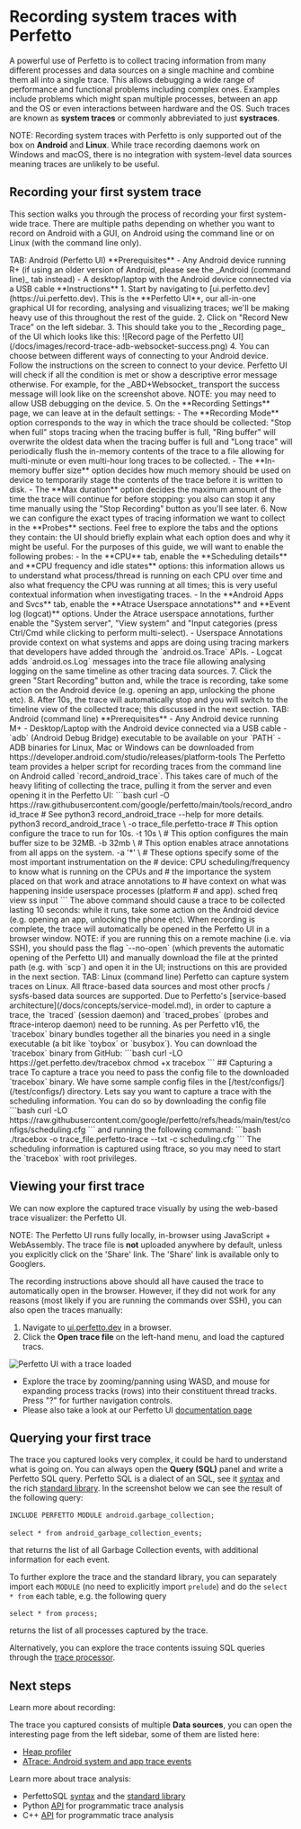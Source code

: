 # Recording system traces with Perfetto

A powerful use of Perfetto is to collect tracing information from many different
processes and data sources on a single machine and combine them all into a
single trace. This allows debugging a wide range of performance and functional
problems including complex ones. Examples include problems which might span
multiple processes, between an app and the OS or even interactions between
hardware and the OS. Such traces are known as **system traces** or commonly
abbreviated to just **systraces**.

NOTE: Recording system traces with Perfetto is only supported out of the box on
**Android** and **Linux**. While trace recording daemons work on Windows and
macOS, there is no integration with system-level data sources meaning traces are
unlikely to be useful.

## Recording your first system trace

This section walks you through the process of recording your first system-wide
trace. There are multiple paths depending on whether you want to record on
Android with a GUI, on Android using the command line or on Linux (with the
command line only).

<?tabs>

TAB: Android (Perfetto UI)

**Prerequisites**

- Any Android device running R+ (if using an older version of Android, please
  see the _Android (command line)_ tab instead)
- A desktop/laptop with the Android device connected via a USB cable

**Instructions**

1. Start by navigating to [ui.perfetto.dev](https://ui.perfetto.dev). This is
   the **Perfetto UI**, our all-in-one graphical UI for recording, analysing and
   visualizing traces; we'll be making heavy use of this throughout the rest of
   the guide.
2. Click on "Record New Trace" on the left sidebar.
3. This should take you to the _Recording page_ of the UI which looks like this:
   ![Record page of the Perfetto UI](/docs/images/record-trace-adb-websocket-success.png)
4. You can choose between different ways of connecting to your Android device.
    Follow the instructions on the screen to connect to your device. Perfetto UI
    will check if all the condition is met or show a descriptive error message
    otherwise. For example, for the _ABD+Websocket_ transport the success
    message will look like on the screenshot above.

   NOTE: you may need to allow USB debugging on the device.

5. On the **Recording Settings** page, we can leave at in the default settings:

   - The **Recording Mode** option corresponds to the way in which the trace
     should be collected: "Stop when full" stops tracing when the tracing buffer
     is full, "Ring buffer" will overwrite the oldest data when the tracing
     buffer is full and "Long trace" will periodically flush the in-memory
     contents of the trace to a file allowing for multi-minute or even
     multi-hour long traces to be collected.
   - The **In-memory buffer size** option decides how much memory should be used
     on device to temporarily stage the contents of the trace before it is
     written to disk.
   - The **Max duration** option decides the maximum amount of the time the
     trace will continue for before stopping: you also can stop it any time
     manually using the "Stop Recording" button as you'll see later.

6. Now we can configure the exact types of tracing information we want to
   collect in the **Probes** sections. Feel free to explore the tabs and the
   options they contain: the UI should briefly explain what each option does and
   why it might be useful. For the purposes of this guide, we will want to
   enable the following probes:

   - In the **CPU** tab, enable the **Scheduling details** and **CPU frequency
     and idle states** options: this information allows us to understand what
     process/thread is running on each CPU over time and also what frequency the
     CPU was running at all times; this is very useful contextual information
     when investigating traces.
   - In the **Android Apps and Svcs** tab, enable the **Atrace Userspace
     annotations** and **Event log (logcat)** options. Under the Atrace
     userspace annotations, further enable the "System server", "View system"
     and "Input categories (press Ctrl/Cmd while clicking to perform
     multi-select).

     - Userspace Annotations provide context on what systems and apps are doing
       using tracing markers that developers have added through the
       `android.os.Trace` APIs.
     - Logcat adds `android.os.Log` messages into the trace file allowing
       analysing logging on the same timeline as other tracing data sources.

7. Click the green "Start Recording" button and, while the trace is recording,
   take some action on the Android device (e.g. opening an app, unlocking the
   phone etc).
8. After 10s, the trace will automatically stop and you will switch to the
   timeline view of the collected trace; this discussed in the next section.

TAB: Android (command line)

**Prerequisites**

- Any Android device running M+
- Desktop/Laptop with the Android device connected via a USB cable
- `adb` (Android Debug Bridge) executable to be available on your `PATH`
  - ADB binaries for Linux, Mac or Windows can be downloaded from
    https://developer.android.com/studio/releases/platform-tools

The Perfetto team provides a helper script for recording traces from the command
line on Android called `record_android_trace`. This takes care of much of the
heavy lifiting of collecting the trace, pulling it from the server and even
opening it in the Perfetto UI:

```bash
curl -O https://raw.githubusercontent.com/google/perfetto/main/tools/record_android_trace

# See python3 record_android_trace --help for more details.
python3 record_android_trace \
   -o trace_file.perfetto-trace
   # This option configure the trace to run for 10s.
   -t 10s \
   # This option configures the main buffer size to be 32MB.
   -b 32mb \
   # This option enables atrace annotations from all apps on the system.
   -a '*' \
   # These options specify some of the most important instrumentation on the
   # device: CPU scheduling/frequency to know what is running on the CPUs and
   # the importance the system placed on that work and atrace annotations to
   # have context on what was happening inside userspace processes (platform
   # and app).
   sched freq view ss input
```

The above command should cause a trace to be collected lasting 10 seconds: while
it runs, take some action on the Android device (e.g. opening an app, unlocking
the phone etc). When recording is complete, the trace will automatically be
opened in the Perfetto UI in a browser window.

NOTE: if you are running this on a remote machine (i.e. via SSH), you should
pass the flag `--no-open` (which prevents the automatic opening of the Perfetto
UI) and manually download the file at the printed path (e.g. with `scp`) and
open it in the UI; instructions on this are provided in the next section.

TAB: Linux (command line)

Perfetto can capture system traces on Linux. All ftrace-based data sources and
most other procfs / sysfs-based data sources are supported.

Due to Perfetto's [service-based architecture](/docs/concepts/service-model.md),
in order to capture a trace, the `traced` (session daemon) and `traced_probes`
(probes and ftrace-interop daemon) need to be running. As per Perfetto v16, the
`tracebox` binary bundles together all the binaries you need in a single
executable (a bit like `toybox` or `busybox`).

You can download the `tracebox` binary from GitHub:
```bash
curl -LO https://get.perfetto.dev/tracebox
chmod +x tracebox
```

## Capturing a trace

To capture a trace you need to pass the config file to the downloaded `tracebox`
binary. We have some sample config files in the [/test/configs/](/test/configs/)
directory.
Lets say you want to capture a trace with the scheduling information. You can
do so by downloading the config file
```bash
curl -LO https://raw.githubusercontent.com/google/perfetto/refs/heads/main/test/configs/scheduling.cfg
```
and running the following command:
```bash
./tracebox -o trace_file.perfetto-trace --txt -c scheduling.cfg
```
The scheduling information is captured using ftrace, so you may need to start
the `tracebox` with root privileges.

</tabs?>

## Viewing your first trace

We can now explore the captured trace visually by using the web-based trace
visualizer: the Perfetto UI.

NOTE: The Perfetto UI runs fully locally, in-browser using JavaScript +
WebAssembly. The trace file is **not** uploaded anywhere by default, unless you
explicitly click on the 'Share' link. The 'Share' link is available only to
Googlers.

The recording instructions above should all have caused the trace to
automatically open in the browser. However, if they did not work for any reasons
(most likely if you are running the commands over SSH), you can also open the
traces manually:

1. Navigate to [ui.perfetto.dev](https://ui.perfetto.dev) in a browser.
2. Click the **Open trace file** on the left-hand menu, and load the captured
   tracs.

![Perfetto UI with a trace loaded](/docs/images/system-tracing-trace-view.png)

- Explore the trace by zooming/panning using WASD, and mouse for expanding
  process tracks (rows) into their constituent thread tracks. Press "?" for
  further navigation controls.
- Please also take a look at our Perfetto UI
  [documentation page](/docs/visualization/perfetto-ui.md)  

## Querying your first trace

The trace you captured looks very complex, it could be hard to understand what
is going on. You can always open the **Query (SQL)** panel and write a Perfetto
SQL query. Perfetto SQL is a dialect of an SQL, see it
[syntax](/docs/analysis/perfetto-sql-syntax.md) and the rich
[standard library](/docs/analysis/stdlib-docs.autogen). 
In the screenshot below we can see the result of the following query:
```
INCLUDE PERFETTO MODULE android.garbage_collection;

select * from android_garbage_collection_events;
```

that returns the list of all Garbage Collection events, with additional
information for each event.

To further explore the trace and the standard library, you can separately
import each `MODULE` (no need to explicitly import `prelude`) and do the
`select * from` each table, e.g. the following query
```
select * from process;
```

returns the list of all processes captured by the trace.

Alternatively, you can explore the trace contents issuing SQL queries through
the [trace processor](/docs/analysis/trace-processor).

## Next steps

Learn more about recording:

The trace you captured consists of multiple **Data sources**, you can open the
interesting page from the left sidebar, some of them are listed here:
- [Heap profiler](/docs/data-sources/native-heap-profiler.md)
- [ATrace: Android system and app trace events](/docs/data-sources/atrace.md)

Learn more about trace analysis:

- PerfettoSQL [syntax](/docs/analysis/perfetto-sql-syntax.md) and the [standard library](/docs/analysis/stdlib-docs.autogen)
- Python [API](/docs/analysis/trace-processor-python.md) for programmatic trace analysis
- C++ [API](/docs/analysis/trace-processor.md) for programmatic trace analysis
